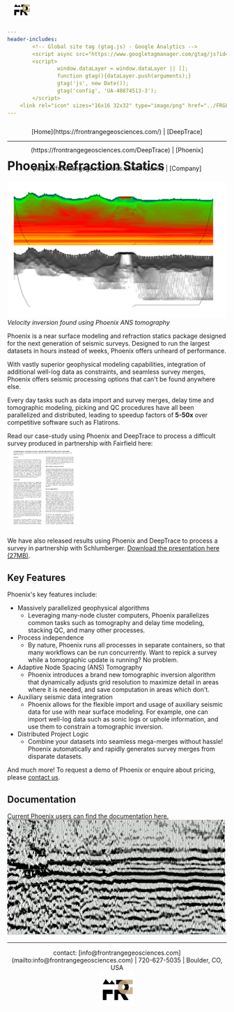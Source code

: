 ```yaml
---
header-includes:
        <!-- Global site tag (gtag.js) - Google Analytics -->
        <script async src="https://www.googletagmanager.com/gtag/js?id=UA-48874513-3"></script>
        <script>
                window.dataLayer = window.dataLayer || [];
                function gtag(){dataLayer.push(arguments);}
                gtag('js', new Date());
                gtag('config', 'UA-48874513-3');
        </script>
	<link rel="icon" sizes="16x16 32x32" type="image/png" href="../FRGLogo.ico">
---
```

<div style="vertical-align: bottom;padding: 0px; margin: 0px;text-align: center; height: 3em;line-height: 3em; width: 100%;display: inline-block">
<img src="../FRGLogo.png" style="position: absolute; left: 25%; top: 0px; max-height: 3em;"/>
[Home](https://frontrangegeosciences.com/) | [DeepTrace](https://frontrangegeosciences.com/DeepTrace) | [Phoenix](https://frontrangegeosciences.com/Phoenix) | [Company](https://frontrangegeosciences.com/About)</div>

<hr style="margin-top: 0px;"/>

# Phoenix Refraction Statics

![](../geop/resources/combined.png)
*Velocity inversion found using Phoenix ANS tomography*

Phoenix is a near surface modeling and refraction statics package designed for the next generation of seismic surveys. Designed to run the largest datasets in hours instead of weeks, Phoenix offers unheard of performance.

With vastly superior geophysical modeling capabilities, integration of additional well-log data as constraints, and seamless survey merges, Phoenix offers seismic processing options that can't be found anywhere else.

Every day tasks such as data import and survey merges, delay time and tomographic modeling, picking and QC procedures have all been parallelized and distributed, leading to speedup factors of **5-50x** over competitive software such as Flatirons.

Read our case-study using Phoenix and DeepTrace to process a difficult survey produced in partnership with Fairfield here:
<a href="FRGFairfield.pdf">
<img src="paperscreenshot.png" style="max-width: 33%"/></a>

We have also released results using Phoenix and DeepTrace to process a survey in partnership with Schlumberger. [Download the presentation here (27MB)](https://frontrangegeosciences.com/Phoenix/FRG_Phoenix_DeepTrace.pptx).

## Key Features
Phoenix's key features include:

- Massively parallelized geophysical algorithms
  - Leveraging many-node cluster computers, Phoenix parallelizes common tasks such as tomography and delay time modeling, stacking QC, and many other processes.
- Process independence 
  - By nature, Phoenix runs all processes in separate containers, so that many workflows can be run concurrently. Want to repick a survey while a tomographic update is running? No problem.
- Adaptive Node Spacing (ANS) Tomography
  - Phoenix introduces a brand new tomographic inversion algorithm that dynamically adjusts grid resolution to maximize detail in areas where it is needed, and save computation in areas which don't.
- Auxiliary seismic data integration
  - Phoenix allows for the flexible import and usage of auxiliary seismic data for use with near surface modeling. For example, one can import well-log data such as sonic logs or uphole information, and use them to constrain a tomographic inversion.
- Distributed Project Logic
  - Combine your datasets into seamless mega-merges without hassle! Phoenix automatically and rapidly generates survey merges from disparate datasets.

And much more! To request a demo of Phoenix or enquire about pricing, please [contact us](mailto:info@frontrangegeosciences.com).

## Documentation
[Current Phoenix users can find the documentation here.](https://frontrangegeosciences.com/Phoenix/Docs/)
![](../geop/resources/stack1.png)

---
<center> contact: [info@frontrangegeosciences.com](mailto:info@frontrangegeosciences.com) | 720-627-5035 | Boulder, CO, USA
<br/>
<img src="../FRGLogo.png" style="height: 80px;"/></center>
